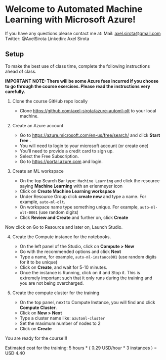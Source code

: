 # Welcome to Automated Machine Learning with Microsoft Azure!

If you have any questions please contact me at:
Mail: axel.sirota@gmail.com
Twitter: @AxelSirota
Linkedin: Axel Sirota


## Setup

To make the best use of class time, complete the following instructions ahead of class.

**IMPORTANT NOTE: There will be some Azure fees incurred if you choose to go through the course exercises. Please read the instructions very carefully.**

1. Clone the course GitHub repo locally

    - Clone https://github.com/axel-sirota/azure-automl-olt to your local machine.

2. Create an Azure account

    - Go to https://azure.microsoft.com/en-us/free/search/ and click **Start free** .
    - You will need to login to your microsoft account (or create one)
    - You’ll need to provide a credit card to sign up.
    - Select the Free Subscription.
    - Go to https://portal.azure.com and login.
    
3. Create an ML workspace

    - On the top Search Bar type: `Machine Learning` and click the resource saying **Machine Learning** with an erlenmeyer icon
    - Click on **Create Machine Learning workspace** 
    - Under Resource Group click **create new** and type a name. For example, `auto-ml-olt`.
    - On workspace name type something unique. For example, `auto-ml-olt-0001` (use random digits)
    - Click **Review and Create** and further on, click **Create**

Now click on Go to Resource and later on, Launch Studio.

4. Create the Compute instance for the notebooks.

    - On the left panel of the Studio, click on **Compute > New**
    - Go with the recommended options and click **Next**
    - Type a name, for example, `auto-ml-instance001` (use random digits for it to be unique)
    - Click on **Create**, and wait for 5-10 minutes.
    - Once the instance is Running, click on it and Stop it. This is extremely important such that it only runs during the training and you are not being overcharged.

5. Create the compute cluster for the training

    - On the top panel, next to Compute Instance, you will find and click **Compute Cluster**.
    - Click on **New > Next**
    - Type a cluster name like: `azutoml-cluster`
    - Set the maximum number of nodes to 2
    - Click on **Create**

You are ready for the course!!!

Estimated cost for the training: 5 hours * ( 0.29 USD/hour * 3 instances ) = USD 4.40

